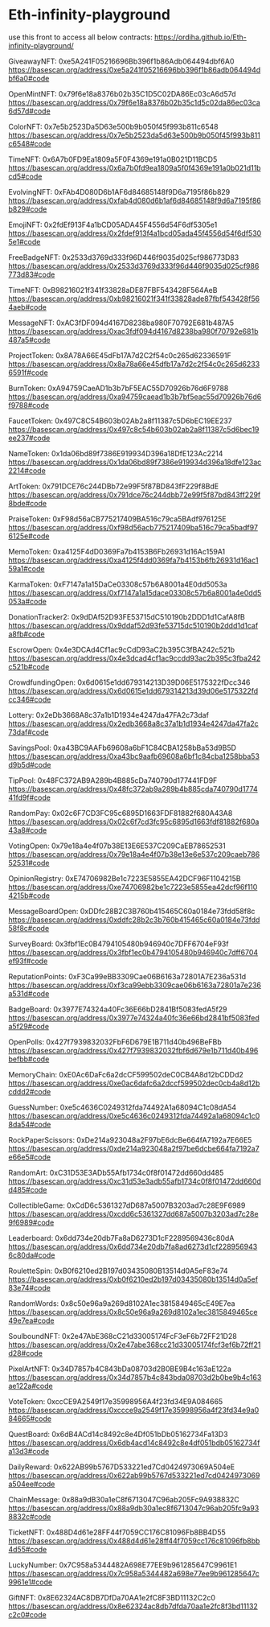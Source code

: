 # Eth-infinity-playground
use this front to access all below contracts:    https://ordiha.github.io/Eth-infinity-playground/

GiveawayNFT: 0xe5A241F05216696Bb396f1b86Adb064494dbf6A0
https://basescan.org/address/0xe5a241f05216696bb396f1b86adb064494dbf6a0#code

OpenMintNFT: 0x79f6e18a8376b02b35C1D5C02DA86Ec03cA6d57d
https://basescan.org/address/0x79f6e18a8376b02b35c1d5c02da86ec03ca6d57d#code

ColorNFT: 0x7e5b2523Da5D63e500b9b050f45f993b811c6548
https://basescan.org/address/0x7e5b2523da5d63e500b9b050f45f993b811c6548#code

TimeNFT: 0x6A7b0FD9Ea1809a5F0F4369e191a0B021D11BCD5
https://basescan.org/address/0x6a7b0fd9ea1809a5f0f4369e191a0b021d11bcd5#code

EvolvingNFT: 0xFAb4D080D6b1AF6d84685148f9D6a7195f86b829
https://basescan.org/address/0xfab4d080d6b1af6d84685148f9d6a7195f86b829#code

EmojiNFT: 0x2fdEf913F4a1bCD05ADA45F4556d54F6df5305e1
https://basescan.org/address/0x2fdef913f4a1bcd05ada45f4556d54f6df5305e1#code

FreeBadgeNFT: 0x2533d3769d333f96D446f9035d025cf986773D83
https://basescan.org/address/0x2533d3769d333f96d446f9035d025cf986773d83#code

TimeNFT: 0xB98216021f341f33828aDE87FBF543428F564AeB
https://basescan.org/address/0xb98216021f341f33828ade87fbf543428f564aeb#code

MessageNFT: 0xAC3fDF094d4167D8238ba980F70792E681b487A5
https://basescan.org/address/0xac3fdf094d4167d8238ba980f70792e681b487a5#code

ProjectToken: 0x8A78A66E45dFb17A7d2C2f54c0c265d62336591F
https://basescan.org/address/0x8a78a66e45dfb17a7d2c2f54c0c265d62336591f#code

BurnToken: 0xA94759CaeAD1b3b7bF5EAC55D70926b76d6F9788
https://basescan.org/address/0xa94759caead1b3b7bf5eac55d70926b76d6f9788#code

FaucetToken: 0x497C8C54B603b02Ab2a8f11387c5D6bEC19EE237
https://basescan.org/address/0x497c8c54b603b02ab2a8f11387c5d6bec19ee237#code

NameToken: 0x1da06bd89f7386E919934D396a18DfE123Ac2214
https://basescan.org/address/0x1da06bd89f7386e919934d396a18dfe123ac2214#code

ArtToken: 0x791DCE76c244DBb72e99F5f87BD843fF229f8BdE
https://basescan.org/address/0x791dce76c244dbb72e99f5f87bd843ff229f8bde#code

PraiseToken: 0xF98d56aCB775217409BA516c79ca5BAdf976125E
https://basescan.org/address/0xf98d56acb775217409ba516c79ca5badf976125e#code

MemoToken: 0xa4125F4dD0369Fa7b4153B6Fb26931d16Ac159A1
https://basescan.org/address/0xa4125f4dd0369fa7b4153b6fb26931d16ac159a1#code

KarmaToken: 0xF7147a1a15DaCe03308c57b6A8001a4E0dd5053a
https://basescan.org/address/0xf7147a1a15dace03308c57b6a8001a4e0dd5053a#code

DonationTracker2: 0x9dDAf52D93FE53715dC510190b2DDD1d1CafA8fB
https://basescan.org/address/0x9ddaf52d93fe53715dc510190b2ddd1d1cafa8fb#code

EscrowOpen: 0x4e3DCAd4Cf1ac9cCdD93aC2b395C3fBA242c521b
https://basescan.org/address/0x4e3dcad4cf1ac9ccdd93ac2b395c3fba242c521b#code

CrowdfundingOpen: 0x6d0615e1dd679314213D39D06E5175322fDcc346
https://basescan.org/address/0x6d0615e1dd679314213d39d06e5175322fdcc346#code

Lottery: 0x2eDb3668A8c37a1b1D1934e4247da47FA2c73daf
https://basescan.org/address/0x2edb3668a8c37a1b1d1934e4247da47fa2c73daf#code

SavingsPool: 0xa43BC9AAFb69608a6bF1C84CBA1258bBa53d9B5D
https://basescan.org/address/0xa43bc9aafb69608a6bf1c84cba1258bba53d9b5d#code

TipPool: 0x48FC372AB9A289b4B885cDa740790d177441FD9F
https://basescan.org/address/0x48fc372ab9a289b4b885cda740790d177441fd9f#code

RandomPay: 0x02c6F7CD3FC95c6895D1663FDF81882f680A43A8
https://basescan.org/address/0x02c6f7cd3fc95c6895d1663fdf81882f680a43a8#code

VotingOpen: 0x79e18a4e4f07b38E13E6E537C209CaEB78652531
https://basescan.org/address/0x79e18a4e4f07b38e13e6e537c209caeb78652531#code

OpinionRegistry: 0xE74706982Be1c7223E5855EA42DCF96F1104215B
https://basescan.org/address/0xe74706982be1c7223e5855ea42dcf96f1104215b#code

MessageBoardOpen: 0xDDfc28B2C3B760b415465C60a0184e73fdd58f8c
https://basescan.org/address/0xddfc28b2c3b760b415465c60a0184e73fdd58f8c#code

SurveyBoard: 0x3fbf1Ec0B4794105480b946940c7DFF6704eF93f
https://basescan.org/address/0x3fbf1ec0b4794105480b946940c7dff6704ef93f#code

ReputationPoints: 0xF3Ca99eBB3309Cae06B6163a72801A7E236a531d
https://basescan.org/address/0xf3ca99ebb3309cae06b6163a72801a7e236a531d#code

BadgeBoard: 0x3977E74324a40Fc36E66bD2841Bf5083fedA5f29
https://basescan.org/address/0x3977e74324a40fc36e66bd2841bf5083feda5f29#code

OpenPolls: 0x427f7939832032FbF6D679E1B711d40b496BeFBb
https://basescan.org/address/0x427f7939832032fbf6d679e1b711d40b496befbb#code

MemoryChain: 0xE0Ac6DaFc6a2dcCF599502deC0CB4A8d12bCDDd2
https://basescan.org/address/0xe0ac6dafc6a2dccf599502dec0cb4a8d12bcddd2#code

GuessNumber: 0xe5c4636C0249312fda74492A1a68094C1c08dA54
https://basescan.org/address/0xe5c4636c0249312fda74492a1a68094c1c08da54#code

RockPaperScissors: 0xDe214a923048a2F97bE6dcBe664fA7192a7E66E5
https://basescan.org/address/0xde214a923048a2f97be6dcbe664fa7192a7e66e5#code

RandomArt: 0xC31D53E3ADb55Afb1734c0f8f01472dd660dd485
https://basescan.org/address/0xc31d53e3adb55afb1734c0f8f01472dd660dd485#code

CollectibleGame: 0xCdD6c5361327dD687a5007B3203ad7c28E9F6989
https://basescan.org/address/0xcdd6c5361327dd687a5007b3203ad7c28e9f6989#code

Leaderboard: 0x6dd734e20db7Fa8aD6273D1cF2289569436c80dA
https://basescan.org/address/0x6dd734e20db7fa8ad6273d1cf2289569436c80da#code

RouletteSpin: 0xB0f6210ed2B197d03435080B13514d0A5eF83e74
https://basescan.org/address/0xb0f6210ed2b197d03435080b13514d0a5ef83e74#code

RandomWords: 0x8c50e96a9a269d8102A1ec3815849465cE49E7ea
https://basescan.org/address/0x8c50e96a9a269d8102a1ec3815849465ce49e7ea#code

SoulboundNFT: 0x2e47AbE368cC21d33005174FcF3eF6b72FF21D28
https://basescan.org/address/0x2e47abe368cc21d33005174fcf3ef6b72ff21d28#code

PixelArtNFT: 0x34D7857b4C843bDa08703d2B0BE9B4c163aE122a
https://basescan.org/address/0x34d7857b4c843bda08703d2b0be9b4c163ae122a#code

VoteToken: 0xccCE9A2549f17e35998956A4f23fd34E9A084665
https://basescan.org/address/0xccce9a2549f17e35998956a4f23fd34e9a084665#code

QuestBoard: 0x6dB4ACd14c8492c8e4Df051bDb05162734Fa13D3
https://basescan.org/address/0x6db4acd14c8492c8e4df051bdb05162734fa13d3#code

DailyReward: 0x622AB99b5767D533221ed7Cd0424973069A504eE
https://basescan.org/address/0x622ab99b5767d533221ed7cd0424973069a504ee#code

ChainMessage: 0x88a9dB30a1eC8f6713047C96ab205Fc9A938832C
https://basescan.org/address/0x88a9db30a1ec8f6713047c96ab205fc9a938832c#code

TicketNFT: 0x488D4d61e28FF44f7059CC176C81096Fb8BB4D55
https://basescan.org/address/0x488d4d61e28ff44f7059cc176c81096fb8bb4d55#code

LuckyNumber: 0x7C958a5344482A698E77EE9b961285647C9961E1
https://basescan.org/address/0x7c958a5344482a698e77ee9b961285647c9961e1#code

GiftNFT: 0x8E62324AC8DB7DfDa70AA1e2fC8F3BD11132C2c0
https://basescan.org/address/0x8e62324ac8db7dfda70aa1e2fc8f3bd11132c2c0#code
